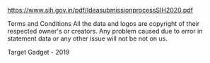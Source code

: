 https://www.sih.gov.in/pdf/IdeasubmissionprocessSIH2020.pdf

Terms and Conditions
All the data and logos are copyright of their respected owner's or creators.
Any problem caused due to error in statement data or any other issue will not be not on us.

Target Gadget - 2019
